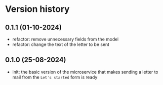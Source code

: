 # Version history

## 0.1.1 (01-10-2024)

- refactor: remove unnecessary fields from the model
- refactor: change the text of the letter to be sent

## 0.1.0 (25-08-2024)

- init: the basic version of the microservice that makes sending a letter to mail from the `Let's started` form is ready